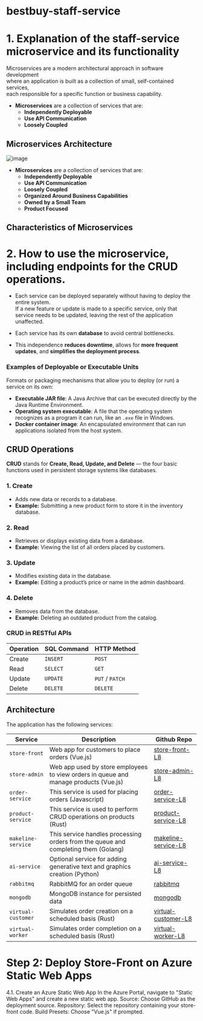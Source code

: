 # bestbuy-staff-service

# 1. Explanation of the staff-service microservice and its functionality
Microservices are a modern architectural approach in software development  
where an application is built as a collection of small, self-contained services,  
each responsible for a specific function or business capability.

- **Microservices** are a collection of services that are:
  - **Independently Deployable**
  - **Use API Communication**
  - **Loosely Coupled**
 
## Microservices Architecture
![image](https://github.com/user-attachments/assets/a1fd8ff4-914f-4218-95ac-5c5c63d7699a)

- **Microservices** are a collection of services that are:
  - **Independently Deployable**
  - **Use API Communication**
  - **Loosely Coupled**
  - **Organized Around Business Capabilities**
  - **Owned by a Small Team**
  - **Product Focused**

## Characteristics of Microservices

# 2. How to use the microservice, including endpoints for the CRUD operations.
- Each service can be deployed separately without having to deploy the entire system.  
  If a new feature or update is made to a specific service, only that service needs to be updated, leaving the rest of the application unaffected.

- Each service has its own **database** to avoid central bottlenecks.

- This independence **reduces downtime**, allows for **more frequent updates**, and **simplifies the deployment process**.

### Examples of Deployable or Executable Units

Formats or packaging mechanisms that allow you to deploy (or run) a service on its own:

- **Executable JAR file**: A Java Archive that can be executed directly by the Java Runtime Environment.
- **Operating system executable**: A file that the operating system recognizes as a program it can run, like an `.exe` file in Windows.
- **Docker container image**: An encapsulated environment that can run applications isolated from the host system.

## CRUD Operations

**CRUD** stands for **Create, Read, Update, and Delete** — the four basic functions used in persistent storage systems like databases.

### 1. Create
- Adds new data or records to a database.
- **Example:** Submitting a new product form to store it in the inventory database.

### 2. Read
- Retrieves or displays existing data from a database.
- **Example:** Viewing the list of all orders placed by customers.

### 3. Update
- Modifies existing data in the database.
- **Example:** Editing a product’s price or name in the admin dashboard.

### 4. Delete
- Removes data from the database.
- **Example:** Deleting an outdated product from the catalog.

### CRUD in RESTful APIs

| Operation | SQL Command | HTTP Method     |
|-----------|-------------|-----------------|
| Create    | `INSERT`    | `POST`          |
| Read      | `SELECT`    | `GET`           |
| Update    | `UPDATE`    | `PUT` / `PATCH` |
| Delete    | `DELETE`    | `DELETE`        |

## Architecture

The application has the following services: 

| Service | Description | Github Repo |
| --- | --- | --- |
| `store-front` | Web app for customers to place orders (Vue.js) | [store-front-L8](https://github.com/ImanelSakaan/store-front-L8) |
| `store-admin` | Web app used by store employees to view orders in queue and manage products (Vue.js) | [store-admin-L8](https://github.com/ImanelSakaan/store-admin-L8) |
| `order-service` | This service is used for placing orders (Javascript) | [order-service-L8](https://github.com/ImanelSakaan/order-service-L8) |
| `product-service` | This service is used to perform CRUD operations on products (Rust) | [product-service-L8](https://github.com/ImanelSakaan/product-service-L8) |
| `makeline-service` | This service handles processing orders from the queue and completing them (Golang) | [makeline-service-L8](https://github.com/ImanelSakaan/makeline-service-L8) |
| `ai-service` | Optional service for adding generative text and graphics creation (Python) | [ai-service-L8](https://github.com/ImanelSakaan/ai-service-L8) |
| `rabbitmq` | RabbitMQ for an order queue | [rabbitmq](https://github.com/docker-library/rabbitmq) |
| `mongodb` | MongoDB instance for persisted data | [mongodb](https://github.com/docker-library/mongo) |
| `virtual-customer` | Simulates order creation on a scheduled basis (Rust) | [virtual-customer-L8](https://github.com/ImanelSakaan/virtual-customer-L8) |
| `virtual-worker` | Simulates order completion on a scheduled basis (Rust) | [virtual-worker-L8](https://github.com/ImanelSakaan/virtual-worker-L8) |

# Step 2: Deploy Store-Front on Azure Static Web Apps
4.1. Create an Azure Static Web App
In the Azure Portal, navigate to "Static Web Apps" and create a new static web app.
Source: Choose GitHub as the deployment source.
Repository: Select the repository containing your store-front code.
Build Presets: Choose "Vue.js" if prompted.
